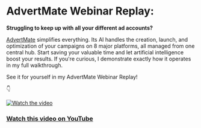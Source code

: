 # AdvertMate Webinar Replay: 

**Struggling to keep up with all your different ad accounts?**

[AdvertMate](https://github.com/its-sifat-ahmed/advertmate-webinar-replay/) simplifies everything. Its AI handles the creation, launch, and optimization of your campaigns on 8 major platforms, all managed from one central hub. Start saving your valuable time and let artificial intelligence boost your results. If you're curious, I demonstrate exactly how it operates in my full walkthrough.

See it for yourself in my AdvertMate Webinar Replay!

👇

[![Watch the video](https://img.youtube.com/vi/SdDBpjQdI4Y/maxresdefault.jpg)](https://youtu.be/SdDBpjQdI4Y)

### [Watch this video on YouTube](https://youtu.be/SdDBpjQdI4Y)
